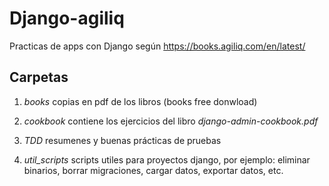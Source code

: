 # Django-agiliq
Practicas de apps con Django según https://books.agiliq.com/en/latest/

## Carpetas

1. *books* copias en pdf de los libros (books free donwload)

2. *cookbook* contiene los ejercicios del libro *django-admin-cookbook.pdf*

3. *TDD* resumenes y buenas prácticas de pruebas

4. *util_scripts* scripts utiles para proyectos django, por ejemplo: eliminar binarios, borrar migraciones, cargar datos, exportar datos, etc.
